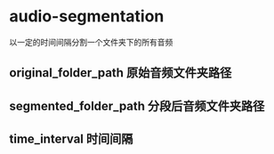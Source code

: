 # audio-segmentation
以一定的时间间隔分割一个文件夹下的所有音频
## original_folder_path   原始音频文件夹路径
## segmented_folder_path   分段后音频文件夹路径
## time_interval  时间间隔
